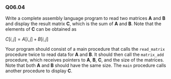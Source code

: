 
### Q06.04

Write a complete assembly language program to read two matrices **A** and **B** and display the result matrix **C**, which is the sum of **A** and **B**. Note that the elements of **C** can be obtained as

$C[i,j] = A[i,j] + B[i,j]$

Your program should consist of a main procedure that calls the `read_matrix` procedure twice to read data for **A** and **B**. It should then call the `matrix_add` procedure, which receives pointers to **A**, **B**, **C**, and the size of the matrices. Note that both **A** and **B** should have the same size. The `main` procedure calls another procedure to display **C**.